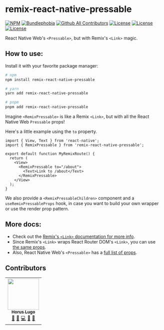 # remix-react-native-pressable

[![NPM](https://img.shields.io/npm/v/remix-react-native-pressable.svg)](https://www.npmjs.com/package/remix-react-native-pressable)
[![Bundlephobia][bundlephobia-badge]][bundlephobia]
[![Github All Contributors][all-contributors-badge]](#contributors)
[![License][license-badge]][license]
[![License][twitter-badge]][twitter]
[![License][star-badge]][star]

React Native Web's `<Pressable>`, but with Remix's `<Link>` magic.

## How to use:

Install it with your favorite package manager:

```bash
# npm
npm install remix-react-native-pressable

# yarn
yarn add remix-react-native-pressable

# pnpm
pnpm add remix-react-native-pressable
```

Imagine `<RemixPressable>` is like a Remix `<Link>`, but with all the React Native Web `Pressable` props!

Here's a little example using the `to` property.

```tsx
import { View, Text } from 'react-native';
import { RemixPressable } from 'remix-react-native-pressable';

export default function MyRemixRoute() {
  return (
    <View>
      <RemixPressable to="/about">
        <Text>Link to /about</Text>
      </RemixPressable>
    </View>
  );
}
```

We also provide a `<RemixPressableChildren>` component and a `useRemixPressableProps` hook, in case you want to build your own wrapper or use the render prop pattern.

## More docs:

- Check out the [Remix's `<Link>` documentation for more info](https://remix.run/docs/en/v1/api/remix#link).
- Since Remix's `<Link>` wraps React Router DOM's `<Link>`, you can use [the same props](https://reactrouter.com/docs/en/v6/api#link).
- Also, React Native Web's `<Pressable>` has a [full list of props](https://necolas.github.io/react-native-web/docs/pressable/).

## Contributors

<!-- ALL-CONTRIBUTORS-LIST:START - Do not remove or modify this section -->
<!-- prettier-ignore-start -->
<!-- markdownlint-disable -->
<table>
  <tr>
    <td align="center"><a href="https://horus.dev"><img src="https://avatars.githubusercontent.com/u/6759612?v=4?s=100" width="100px;" alt=""/><br /><sub><b>Horus Lugo</b></sub></a><br /><a href="#maintenance-HorusGoul" title="Maintenance">🚧</a> <a href="#ideas-HorusGoul" title="Ideas, Planning, & Feedback">🤔</a> <a href="https://github.com/HorusGoul/remix-react-native-pressable/commits?author=HorusGoul" title="Code">💻</a> <a href="#design-HorusGoul" title="Design">🎨</a> <a href="https://github.com/HorusGoul/remix-react-native-pressable/pulls?q=is%3Apr+reviewed-by%3AHorusGoul" title="Reviewed Pull Requests">👀</a></td>
  </tr>
</table>

<!-- markdownlint-restore -->
<!-- prettier-ignore-end -->

<!-- ALL-CONTRIBUTORS-LIST:END -->

<!-- prettier-ignore-start -->
[all-contributors-badge]: https://img.shields.io/github/all-contributors/HorusGoul/remix-react-native-pressable/main
[license-badge]: https://img.shields.io/github/license/HorusGoul/remix-react-native-pressable
[license]: ./LICENSE
[bundlephobia-badge]: https://img.shields.io/bundlephobia/minzip/remix-react-native-pressable
[bundlephobia]: https://bundlephobia.com/package/remix-react-native-pressable
[twitter-badge]: https://img.shields.io/twitter/follow/horusgoul.svg?style=social&label=Follow
[twitter]: https://twitter.com/horusgoul
[star-badge]: https://img.shields.io/github/stars/HorusGoul/remix-react-native-pressable.svg?style=social&label=Star
[star]: https://github.com/horusgoul/remix-react-native-pressable
<!-- prettier-ignore-end -->
